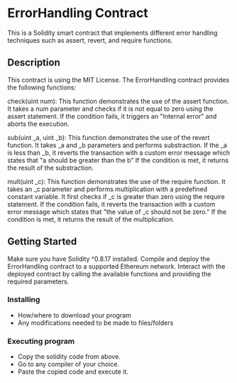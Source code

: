 # ErrorHandling Contract


This is a Solidity smart contract that implements different error handling techniques such as assert, revert, and require functions.

## Description

This contract is using the MIT License.
The ErrorHandling contract provides the following functions:

check(uint num): 
This function demonstrates the use of the assert function.
It takes a num parameter and checks if it is not equal to zero using the assert statement.
If the condition fails, it triggers an "Internal error" and aborts the execution.

sub(uint _a, uint _b): 
This function demonstrates the use of the revert function.
It takes _a and _b parameters and performs substraction.
If the _a is less than _b, it reverts the transaction with a custom error message which states that "a should be greater than the b"
If the condition is met, it returns the result of the substraction.

mult(uint _c): 
This function demonstrates the use of the require function.
It takes an _c parameter and performs multiplication with a predefined constant variable.
It first checks if _c is greater than zero using the require statement.
If the condition fails, it reverts the transaction with a custom error message which states that "the value of _c should not be zero."
If the condition is met, it returns the result of the multiplication.

## Getting Started

Make sure you have Solidity ^0.8.17 installed.
Compile and deploy the ErrorHandling contract to a supported Ethereum network.
Interact with the deployed contract by calling the available functions and providing the required parameters.

### Installing

* How/where to download your program
* Any modifications needed to be made to files/folders

### Executing program

* Copy the solidity code from above.
* Go to any compiler of your choice.
* Paste the copied code and execute it.




